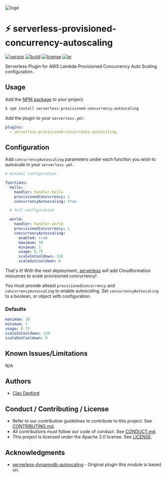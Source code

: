 ![logo](https://github.com/neiman-marcus/terraform-aws-jenkins-ha-agents/raw/master/images/logo.png 'Neiman Marcus')

# ⚡️ serverless-provisioned-concurrency-autoscaling

[![verson](https://img.shields.io/github/v/release/neiman-marcus/serverless-provisioned-concurrency-autoscaling)](https://github.com/neiman-marcus/serverless-provisioned-concurrency-autoscaling/releases/latest) [![build](https://img.shields.io/github/workflow/status/neiman-marcus/serverless-provisioned-concurrency-autoscaling/tf-lint)](https://github.com/neiman-marcus/serverless-provisioned-concurrency-autoscaling/actions?query=workflow%3Atf-lint) [![license](https://img.shields.io/badge/license-Apache%202.0-blue.svg)](https://github.com/neiman-marcus/serverless-provisioned-concurrency-autoscaling/blob/master/LICENSE) [![pr](https://img.shields.io/badge/PRs-welcome-blue.svg)](https://github.com/neiman-marcus/serverless-provisioned-concurrency-autoscaling/blob/master/CONTRIBUTING.md)

Serverless Plugin for AWS Lambda Provisioned Concurrency Auto Scaling configuration.

## Usage

Add the [NPM package](https://www.npmjs.com/package/serverless-provisioned-concurrency-autoscaling) to your project:

```bash
$ npm install serverless-provisioned-concurrency-autoscaling
```

Add the plugin to your `serverless.yml`:

```yaml
plugins:
  - serverless-provisioned-concurrency-autoscaling
```

## Configuration

Add `concurrencyAutoscaling` parameters under each function you wish to autoscale in your `serverless.yml`.

```yaml
# minimal configuration

functions:
  hello:
    handler: handler.hello
    provisionedConcurrency: 1
    concurrencyAutoscaling: true

  # full configuration

  world:
    handler: handler.world
    provisionedConcurrency: 1
    concurrencyAutoscaling:
      enabled: true
      maximum: 10
      minimum: 1
      usage: 0.75
      scaleInCooldown: 120
      scaleOutCooldown: 0
```

That's it! With the next deployment, [serverless](https://serverless.com) will add Cloudformation resources to scale provisioned concurrency!

You must provide atleast `provisionedConcurrency` and `concurrencyAutoscaling` to enable autoscaling. Set `concurrencyAutoscaling` to a boolean, or object with configuration.

### Defaults

```yaml
maximum: 10
minimum: 1
usage: 0.75
scaleInCooldown: 120
scaleOutCooldown: 0
```

## Known Issues/Limitations

N/A

## Authors

- [Clay Danford](mailto:crd013@gmail.com)

## Conduct / Contributing / License

- Refer to our contribution guidelines to contribute to this project. See [CONTRIBUTING.md](https://github.com/neiman-marcus/serverless-provisioned-concurrency-autoscaling/tree/master/CONTRIBUTING.md).
- All contributions must follow our code of conduct. See [CONDUCT.md](https://github.com/neiman-marcus/serverless-provisioned-concurrency-autoscaling/tree/master/CONDUCT.md).
- This project is licensed under the Apache 2.0 license. See [LICENSE](https://github.com/neiman-marcus/serverless-provisioned-concurrency-autoscaling/tree/master/LICENSE).

## Acknowledgments

- [serverless-dynamodb-autoscaling](https://github.com/sbstjn/serverless-dynamodb-autoscaling) - Original plugin this module is based on.
